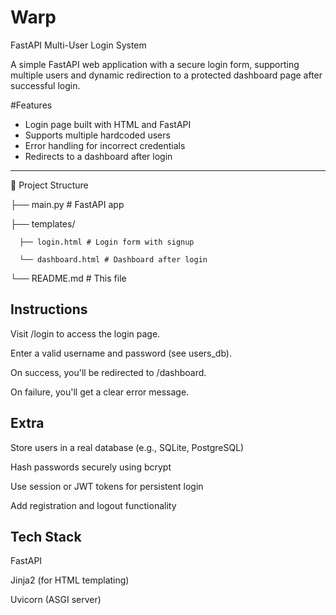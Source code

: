 # Warp
FastAPI Multi-User Login System

A simple FastAPI web application with a secure login form, supporting multiple users and dynamic redirection to a protected dashboard page after successful login.

#Features
- Login page built with HTML and FastAPI
- Supports multiple hardcoded users
- Error handling for incorrect credentials
- Redirects to a dashboard after login

---

📁 Project Structure

├── main.py # FastAPI app

├── templates/

      ├── login.html # Login form with signup
      
      └── dashboard.html # Dashboard after login
      
└── README.md # This file


## Instructions
Visit /login to access the login page.

Enter a valid username and password (see users_db).

On success, you'll be redirected to /dashboard.

On failure, you'll get a clear error message.


## Extra
Store users in a real database (e.g., SQLite, PostgreSQL)

Hash passwords securely using bcrypt

Use session or JWT tokens for persistent login

Add registration and logout functionality

## Tech Stack

FastAPI

Jinja2 (for HTML templating)

Uvicorn (ASGI server)
